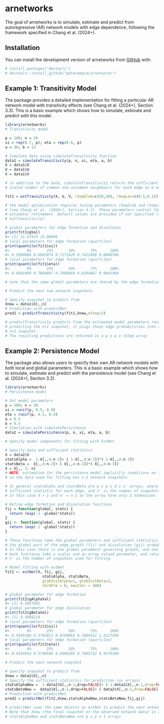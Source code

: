 
<!-- README.md is generated from README.Rmd. Please edit that file -->

# arnetworks

The goal of arnetworks is to simulate, estimate and predict from
autoregressive (AR) network models with edge dependence, following the
framework specified in Chang et al. (2024+).

## Installation

You can install the development version of arnetworks from
[GitHub](https://github.com/) with:

``` r
# install.packages("devtools")
# devtools::install_github("peterwmacd/arnetworks")
```

## Example 1: Transitivity Model

The package provides a detailed implementation for fitting a particular
AR network model with transitivity effects (see Chang et al. (2024+),
Section 3.3). This is a basic example which shows how to simulate,
estimate and predict with this model.

``` r
library(arnetworks)
# Transitivity model

p = 100; n = 50
xi = rep(0.7, p); eta = rep(0.8, p)
a = 30; b = 15

# Simulate data using simulateTransitivity function
data1 = simulateTransitivity(p, n, xi, eta, a, b)
X = data1$X
U = data1$U
V = data1$V

# in addition to the data, simulateTransitivity returns the sufficient statistics, the
# scaled number of common and uncommon neighbours for each edge as U and V respectively

fit1 = estTransitivity(X, U, V, rSeqGlob=c(50,10), rSeqLoc=c(0.5,0.1))

# the model optimization requires tuning parameters rSeqGlob and rSeqLoc 
# (see Chang et al. (2024+), Section 4.3). These parameters control the radius of search for the
# estimator refinement. Default values are provided if not specified (see the documenation for
# estTransitivity)

# global parameters for edge formation and dissoluton
print(fit1$gVal)
#> [1] 31.67574 15.00046
# local parameters for edge formation (quartiles)
print(quantile(fit1$xi))
#>        0%       25%       50%       75%      100% 
#> 0.5990086 0.6883074 0.7172429 0.7422498 0.8600766
# local parameters for edge formation (quartiles)
print(quantile(fit1$eta))
#>        0%       25%       50%       75%      100% 
#> 0.6981899 0.7684887 0.7968669 0.8204867 0.9041464

# note that the same global parameters are shared by the edge formation and dissolution models

# Predict the next two network snapshots

# Specify snapshot to predict from
Xnew = data1$X[,,n]
# Prediction with predictNet
pred1 = predictTransitivity(fit1,Xnew,nStep=2)

# predictTransitivity predicts from the estimated model parameters recursively; that is, after
# predicting the n+1 snapshot, it plugs those edge probabilities into the model again to predict the
# n+2 snapshot.
# The resulting predictions are returned as a p x p x nStep array
```

## Example 2: Persistence Model

The package also allows users to specify their own AR network models
with both local and global parameters. This is a basic example which
shows how to simulate, estimate and predict with the persistence model
(see Chang et al. (2024+), Section 3.2).

``` r
library(arnetworks)
# Persistence model

# Set model parameters
p = 100; n = 50
xi = runif(p, 0.5, 0.9)
eta = runif(p, 0.5, 0.9)
a = 0.5
b = 0.5
# Simulation with simulatePersistence
data2 = simulatePersistence(p, n, xi, eta, a, b)

# Specify model components for fitting with EstNet

# Specify data and sufficient statistics
X = data2$X
statsAlpha =  1-X[,,4:n-2]+ ( 1-X[,,4:n-2])*( 1-X[,,4:n-3])
statsBeta =  X[,,4:n-2]+ ( X[,,4:n-2])*( X[,,4:n-3])
X = X[,, 3: n]
# NOTE: estimation for the persistence model implicitly conditions on the first two network snapshots,
# so the data used for fitting has n-2 network snapshots

# In general statsAlpha and statsBeta are p x p x d x n' arrays, where d is the dimension of the 
# sufficient statistic for each edge, and n' is the number of snapshots used for fitting. 
# In this case d = 1 and n' = n-2 so the array have only 3 dimensions

# Define edge formation and dissolution functions
fij = function(global, stats) {
  return (exp(-1 -global*stats))
}
gij <- function(global, stats) {
  return (exp(-1 -global*stats))
}

# These functions take the global parameters and sufficient statistics as input and return
# the global part of the edge growth (fij) and dissolution (gij) probabilities.
# In this case there is one global parameter governing growth, and one governing dissolution, so
# both functions take a scalar and an array valued parameter, and return p x p x n' arrays, where
# n' is the number of snapshots used for fitting.

# Model fitting with estNet
fit2 <- estNet(X, fij, gij, 
                 statsAlpha, statsBeta, 
                 globInitAlpha=1, globInitBeta=1,
                 shrGPrm = 0, maxIter = 100)

# global parameter for edge formation
print(fit2$gAlphaVal)
#> [1] 0.5057602
# global parameter for edge dissolution
print(fit2$gBetaVal)
#> [1] 0.4986114
# local parameters for edge formation (quartiles)
print(quantile(fit2$xi))
#>        0%       25%       50%       75%      100% 
#> 0.4595186 0.5795012 0.6790065 0.7805612 1.0127399
# local parameters for edge formation (quartiles)
print(quantile(fit2$eta))
#>        0%       25%       50%       75%      100% 
#> 0.4334933 0.5748569 0.6466205 0.7605732 0.9279260

# Predict the next network snapshot

# Specify snapshot to predict from
Xnew = data2$X[,,n]
# Specify the sufficient statistics for prediction (as arrays)
statsAlphaNew =  1-data2$X[,,n-1,drop=FALSE]+ ( 1-data2$X[,,n-1,drop=FALSE])*( 1-data2$X[,,n-2,drop=FALSE])
statsBetaNew =  data2$X[,,n-1,drop=FALSE]+ ( data2$X[,,n-1,drop=FALSE])*( data2$X[,,n-2,drop=FALSE])
# Prediction with predictNet
pred2 = predictNet(fit2,Xnew,statsAlphaNew,statsBetaNew,fij,gij)

# predictNet uses the same objects as estNet to predict the next network snapshot.
# Note that Xnew (the final snapshot of the observed network data) is a p x p matrix, while 
# statsAlphaNew and statsBetaNew are p x p x 1 arrays
```
